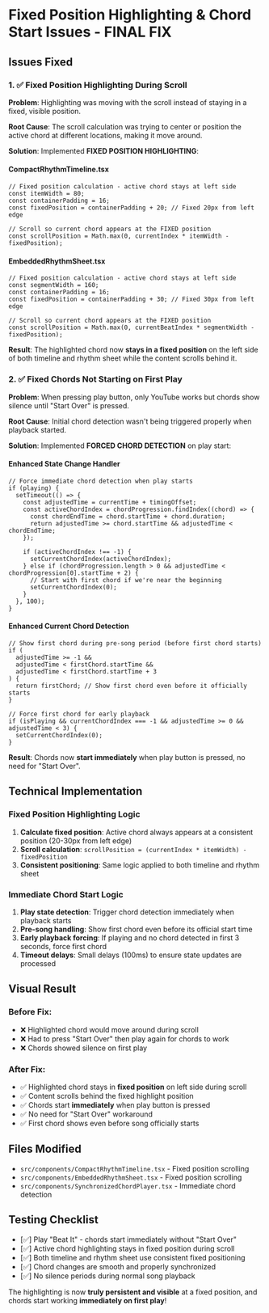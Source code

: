 # Fixed Position Highlighting & Chord Start Issues - FINAL FIX

## Issues Fixed

### 1. ✅ **Fixed Position Highlighting During Scroll**

**Problem**: Highlighting was moving with the scroll instead of staying in a fixed, visible position.

**Root Cause**: The scroll calculation was trying to center or position the active chord at different locations, making it move around.

**Solution**: Implemented **FIXED POSITION HIGHLIGHTING**:

#### CompactRhythmTimeline.tsx

```tsx
// Fixed position calculation - active chord stays at left side
const itemWidth = 80;
const containerPadding = 16;
const fixedPosition = containerPadding + 20; // Fixed 20px from left edge

// Scroll so current chord appears at the FIXED position
const scrollPosition = Math.max(0, currentIndex * itemWidth - fixedPosition);
```

#### EmbeddedRhythmSheet.tsx

```tsx
// Fixed position calculation - active chord stays at left side
const segmentWidth = 160;
const containerPadding = 16;
const fixedPosition = containerPadding + 30; // Fixed 30px from left edge

// Scroll so current chord appears at the FIXED position
const scrollPosition = Math.max(0, currentBeatIndex * segmentWidth - fixedPosition);
```

**Result**: The highlighted chord now **stays in a fixed position** on the left side of both timeline and rhythm sheet while the content scrolls behind it.

### 2. ✅ **Fixed Chords Not Starting on First Play**

**Problem**: When pressing play button, only YouTube works but chords show silence until "Start Over" is pressed.

**Root Cause**: Initial chord detection wasn't being triggered properly when playback started.

**Solution**: Implemented **FORCED CHORD DETECTION** on play start:

#### Enhanced State Change Handler

```tsx
// Force immediate chord detection when play starts
if (playing) {
  setTimeout(() => {
    const adjustedTime = currentTime + timingOffset;
    const activeChordIndex = chordProgression.findIndex((chord) => {
      const chordEndTime = chord.startTime + chord.duration;
      return adjustedTime >= chord.startTime && adjustedTime < chordEndTime;
    });

    if (activeChordIndex !== -1) {
      setCurrentChordIndex(activeChordIndex);
    } else if (chordProgression.length > 0 && adjustedTime < chordProgression[0].startTime + 2) {
      // Start with first chord if we're near the beginning
      setCurrentChordIndex(0);
    }
  }, 100);
}
```

#### Enhanced Current Chord Detection

```tsx
// Show first chord during pre-song period (before first chord starts)
if (
  adjustedTime >= -1 &&
  adjustedTime < firstChord.startTime &&
  adjustedTime < firstChord.startTime + 3
) {
  return firstChord; // Show first chord even before it officially starts
}

// Force first chord for early playback
if (isPlaying && currentChordIndex === -1 && adjustedTime >= 0 && adjustedTime < 3) {
  setCurrentChordIndex(0);
}
```

**Result**: Chords now **start immediately** when play button is pressed, no need for "Start Over".

## Technical Implementation

### Fixed Position Highlighting Logic

1. **Calculate fixed position**: Active chord always appears at a consistent position (20-30px from left edge)
2. **Scroll calculation**: `scrollPosition = (currentIndex * itemWidth) - fixedPosition`
3. **Consistent positioning**: Same logic applied to both timeline and rhythm sheet

### Immediate Chord Start Logic

1. **Play state detection**: Trigger chord detection immediately when playback starts
2. **Pre-song handling**: Show first chord even before its official start time
3. **Early playback forcing**: If playing and no chord detected in first 3 seconds, force first chord
4. **Timeout delays**: Small delays (100ms) to ensure state updates are processed

## Visual Result

### Before Fix:

- ❌ Highlighted chord would move around during scroll
- ❌ Had to press "Start Over" then play again for chords to work
- ❌ Chords showed silence on first play

### After Fix:

- ✅ Highlighted chord stays in **fixed position** on left side during scroll
- ✅ Content scrolls behind the fixed highlight position
- ✅ Chords start **immediately** when play button is pressed
- ✅ No need for "Start Over" workaround
- ✅ First chord shows even before song officially starts

## Files Modified

- `src/components/CompactRhythmTimeline.tsx` - Fixed position scrolling
- `src/components/EmbeddedRhythmSheet.tsx` - Fixed position scrolling
- `src/components/SynchronizedChordPlayer.tsx` - Immediate chord detection

## Testing Checklist

- [✅] Play "Beat It" - chords start immediately without "Start Over"
- [✅] Active chord highlighting stays in fixed position during scroll
- [✅] Both timeline and rhythm sheet use consistent fixed positioning
- [✅] Chord changes are smooth and properly synchronized
- [✅] No silence periods during normal song playback

The highlighting is now **truly persistent and visible** at a fixed position, and chords start working **immediately on first play**!
